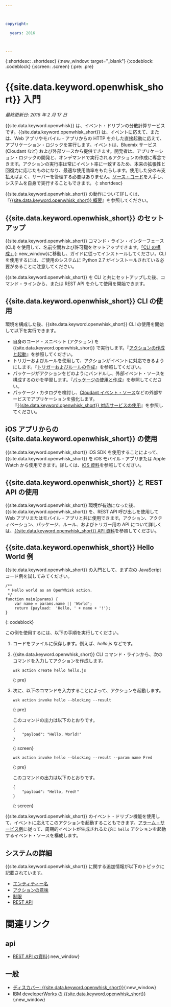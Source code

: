 ```yaml
---

 

copyright:

  years: 2016

 

---
```


{:shortdesc: .shortdesc}
{:new_window: target="_blank"}
{:codeblock: .codeblock}
{:screen: .screen}
{:pre: .pre}

# {{site.data.keyword.openwhisk_short}} 入門
*最終更新日: 2016 年 2 月 17 日*

{{site.data.keyword.openwhisk}} は、イベント・ドリブンの分散計算サービスです。{{site.data.keyword.openwhisk_short}} は、イベントに応えて、または、Web アプリやモバイル・アプリからの HTTP を介した直接起動に応えて、アプリケーション・ロジックを実行します。イベントは、Bluemix サービス (Cloudant など) および外部ソースから提供できます。開発者は、アプリケーション・ロジックの開発と、オンデマンドで実行されるアクションの作成に専念できます。アクションの実行率は常にイベント率に一致するため、本来の拡張性と回復力に応じたものになり、最適な使用効率をもたらします。使用した分のみ支払えばよく、サーバーを管理する必要はありません。[ソース・コード](https://github.com/openwhisk/openwhisk)を入手し、システムを自身で実行することもできます。
{: shortdesc}

{{site.data.keyword.openwhisk_short}} の動作について詳しくは、『[{{site.data.keyword.openwhisk_short}} 概要](./openwhisk_about.html)』を参照してください。

## {{site.data.keyword.openwhisk_short}} のセットアップ
{{site.data.keyword.openwhisk_short}} コマンド・ライン・インターフェース (CLI) を使用して、名前空間および許可鍵をセットアップできます。[「CLI の構成」](https://console.{DomainName}/openwhisk/cli){: new_window}に移動し、ガイドに従ってインストールしてください。CLI を使用するには、ご使用のシステムに Python 2.7 がインストールされている必要があることに注意してください。

{{site.data.keyword.openwhisk_short}} を CLI と共にセットアップした後、コマンド・ラインから、または REST API を介して使用を開始できます。

## {{site.data.keyword.openwhisk_short}} CLI の使用 
環境を構成した後、{{site.data.keyword.openwhisk_short}} CLI の使用を開始して以下を実行できます。

* 自身のコード・スニペット (アクション) を {{site.data.keyword.openwhisk_short}} で実行します。『[アクションの作成と起動](./openwhisk_actions.html)』を参照してください。
* トリガーおよびルールを使用して、アクションがイベントに対応できるようにします。『[トリガーおよびルールの作成](./openwhisk_triggers_rules.html)』を参照してください。
* パッケージがアクションをどのようにバンドルし、外部イベント・ソースを構成するのかを学習します。『[パッケージの使用と作成](./openwhisk_packages.html)』を参照してください。
* パッケージ・カタログを検討し、[Cloudant イベント・ソース](./openwhisk_catalog.html#openwhisk_catalog_cloudant)などの外部サービスでアプリケーションを強化します。『[{{site.data.keyword.openwhisk_short}} 対応サービスの使用](./openwhisk_catalog.html)』を参照してください。


## iOS アプリからの {{site.data.keyword.openwhisk_short}} の使用
{{site.data.keyword.openwhisk_short}} iOS SDK を使用することによって、{{site.data.keyword.openwhisk_short}} を iOS モバイル・アプリまたは Apple Watch から使用できます。詳しくは、[iOS 資料](./openwhisk_mobile_sdk.html)を参照してください。

## {{site.data.keyword.openwhisk_short}} と REST API の使用
{{site.data.keyword.openwhisk_short}} 環境が有効になった後、{{site.data.keyword.openwhisk_short}} を、REST API 呼び出しを使用して Web アプリまたはモバイル・アプリと共に使用できます。アクション、アクティベーション、パッケージ、ルール、およびトリガー用の API について詳しくは、[{{site.data.keyword.openwhisk_short}} API 資料](https://new-console.{DomainName}/apidocs/98)を参照してください。

## {{site.data.keyword.openwhisk_short}} Hello World 例
{{site.data.keyword.openwhisk_short}} の入門として、まず次の JavaScript コード例を試してみてください。

```
/**
 * Hello world as an OpenWhisk action.
 */
function main(params) {
    var name = params.name || 'World';
    return {payload:  'Hello, ' + name + '!'};
}
```
{: codeblock}

この例を使用するには、以下の手順を実行してください。

1. コードをファイルに保存します。例えば、*hello.js* などです。

2. {{site.data.keyword.openwhisk_short}} CLI コマンド・ラインから、次のコマンドを入力してアクションを作成します。

    ```
    wsk action create hello hello.js
    ```
    {: pre}

3. 次に、以下のコマンドを入力することによって、アクションを起動します。

    ```
    wsk action invoke hello --blocking --result
    ```
    {: pre}  

    このコマンドの出力は以下のとおりです。


    ```
    {
        "payload": "Hello, World!"
    }
    ```
    {: screen}

    ```
    wsk action invoke hello --blocking --result --param name Fred
    ```
    {: pre}  

    このコマンドの出力は以下のとおりです。


    ```
    {
        "payload": "Hello, Fred!"
    }
    ```
    {: screen}

{{site.data.keyword.openwhisk_short}} のイベント・ドリブン機能を使用して、イベントに応えてこのアクションを起動することもできます。[アラーム・サービス例](./openwhisk_packages.html#openwhisk_packages_trigger)に従って、周期的イベントが生成されるたびに `hello` アクションを起動するイベント・ソースを構成します。


## システムの詳細

{{site.data.keyword.openwhisk_short}} に関する追加情報が以下のトピックに記載されています。

* [エンティティー名](./openwhisk_reference.html#openwhisk_entities)
* [アクションの意味](./openwhisk_reference.html#openwhisk_semantics)
* [制限](./openwhisk_reference.html#openwhisk_syslimits)
* [REST API](https://new-console.{DomainName}/apidocs/98)

# 関連リンク
## api
* [REST API の資料](https://new-console.{DomainName}/apidocs/98){:new_window}

## 一般
* [ディスカバー: {{site.data.keyword.openwhisk_short}}](http://www.ibm.com/cloud-computing/bluemix/openwhisk/){:new_window}
* [IBM developerWorks の {{site.data.keyword.openwhisk_short}}](https://developer.ibm.com/openwhisk/){:new_window}
